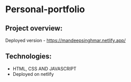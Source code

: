 # Personal-portfolio

## Project overview:
Deployed version - https://mandeepsinghmar.netlify.app/

## Technologies:
* HTML, CSS AND JAVASCRIPT
* Deployed on netlify





